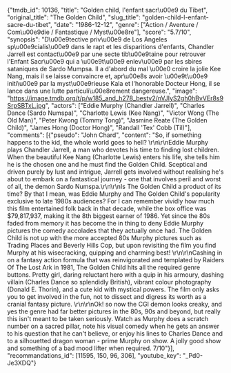 {"tmdb_id": 10136, "title": "Golden child, l'enfant sacr\u00e9 du Tibet", "original_title": "The Golden Child", "slug_title": "golden-child-l-enfant-sacre-du-tibet", "date": "1986-12-12", "genre": ["Action / Aventure / Com\u00e9die / Fantastique / Myst\u00e8re"], "score": "5.7/10", "synopsis": "D\u00e9tective priv\u00e9 de Los Angeles sp\u00e9cialis\u00e9 dans le rapt et les disparitions d'enfants, Chandler Jarrell est contact\u00e9 par une secte tib\u00e9taine pour retrouver l'Enfant Sacr\u00e9 qui a \u00e9t\u00e9 enlev\u00e9 par les sbires sataniques de Sardo Mumpsa. Il a d'abord du mal \u00e0 croire la jolie Kee Nang, mais il se laisse convaincre et, apr\u00e8s avoir \u00e9t\u00e9 initi\u00e9 par la myst\u00e9rieuse Kala et l'honorable Docteur Hong, il se lance dans une lutte particuli\u00e8rement dangereuse.", "image": "https://image.tmdb.org/t/p/w185_and_h278_bestv2/nVJIyS2gh0hBvVEr8s9SrpSBTxL.jpg", "actors": ["Eddie Murphy (Chandler Jarrell)", "Charles Dance (Sardo Numspa)", "Charlotte Lewis (Kee Nang)", "Victor Wong (The Old Man)", "Peter Kwong (Tommy Tong)", "Jasmine Reate (The Golden Child)", "James Hong (Doctor Hong)", "Randall 'Tex' Cobb (Til)"], "comments": [{"pseudo": "John Chard", "content": "So, if something happens to the kid, the whole world goes to hell? \r\n\r\nEddie Murphy plays Chandler Jarrell, a man who devotes his time to finding lost children. When the beautiful Kee Nang (Charlotte Lewis) enters his life, she tells him he is the chosen one and he must find the Golden Child. Sceptical and driven purely by lust and intrigue, Jarrell gets involved without realising he's about to embark on a fantastical journey - one that involves peril and worst of all, the demon Sardo Numspa.\r\n\r\nIs The Golden Child a product of its time? By that I mean, was Eddie Murphy and The Golden Child's popularity exclusive to late 1980s audiences? For I can remember vividly how much this film entertained folk back in that decade, while the box office was $79,817,937, making it the 8th biggest earner of 1986. Yet since the 80s faded from memory it has become the in thing to deny Eddie Murphy pictures the comedy accolades that they actually once had. The Golden Child is not up with the more accepted 80s Murphy pictures such as Trading Places and Beverly Hills Cop, but upon revisiting the film you find Murphy at his wisecracking, quipping and charming best! \r\n\r\nCashing in on a fantasy action formula that was reinvigorated and templated by Raiders Of The Lost Ark in 1981, The Golden Child hits all the required genre buttons. Pretty girl, daring reluctant hero with a quip in his armoury, dashing villain (Charles Dance so splendidly British), vibrant colour photography (Donald E. Thorin), and a cute kid with mystical powers. The film only asks you to get involved in the fun, not to dissect and digress its worth as a cranial fantasy picture. \r\n\r\nOk! so now the CGI demon looks creaky, and yes the genre had far better pictures in the 80s, 90s and beyond, but really this isn't meant to be taken seriously. Watch as Murphy does a scratch number on a sacred pillar, note his visual comedy when he gets an answer to his question that he can't believe, or enjoy his lines to Charles Dance and to a silhouetted dragon woman - prime Murphy on show. A jolly good show and something of a bad mood lifter when required. 7/10"}], "recommandations_id": [11595, 150, 96, 306], "youtube_key": "_Pd0-Je3XDQ"}